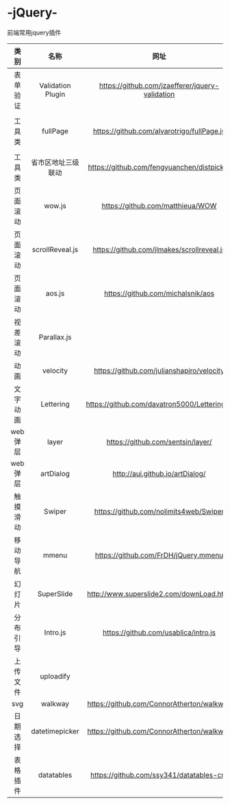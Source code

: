# -jQuery-
前端常用jquery插件

| 类别        | 名称   |  网址  | 备注|
| :--------:   | :-----:  |  :-----: |:----:  |
| 表单验证    | Validation Plugin |    https://github.com/jzaefferer/jquery-validation     |http://www.imooc.com/learn/385、http://www.runoob.com/jquery/jquery-plugin-validate.html|
| 工具类    | fullPage |    https://github.com/alvarotrigo/fullPage.js     |http://www.imooc.com/learn/514  （Fullpage入门指南）http://www.uedsc.com/fullpage-introduction.html|
| 工具类     | 省市区地址三级联动 |    https://github.com/fengyuanchen/distpicker  |http://www.htmleaf.com/jQuery/jquery-tools/201606023549.html|
| 页面滚动 | wow.js |   https://github.com/matthieua/WOW     | 
| 页面滚动 | scrollReveal.js |  https://github.com/jlmakes/scrollreveal.js | 
| 页面滚动 | aos.js |   https://github.com/michalsnik/aos    | http://www.htmleaf.com/jQuery/Layout-Interface/201606093578.html|
| 视差滚动 | Parallax.js |     | http://www.html5cn.org/article-8647-1.html|
|动画|velocity|https://github.com/julianshapiro/velocity|http://velocityjs.org/|
|文字动画|Lettering|https://github.com/davatron5000/Lettering.js|http://letteringjs.com/|
|web弹层|layer|https://github.com/sentsin/layer/|http://layer.layui.com/|
|web弹层|artDialog|http://aui.github.io/artDialog/|http://aui.github.io/artDialog/|
|触摸滑动|Swiper|https://github.com/nolimits4web/Swiper|http://www.swiper.com.cn/|
|移动导航|mmenu|https://github.com/FrDH/jQuery.mmenu|http://mmenu.frebsite.nl/|
|幻灯片|SuperSlide|http://www.superslide2.com/downLoad.html|http://www.superslide2.com/index.html|
|分布引导|Intro.js|https://github.com/usablica/intro.js|http://devework.com/intro-js.html|
|上传文件|uploadify| |http://www.uploadify.com/|
|svg|walkway|https://github.com/ConnorAtherton/walkway |https://connoratherton.com/walkway|
|日期选择|datetimepicker|https://github.com/ConnorAtherton/walkway |http://xdsoft.net/jqplugins/datetimepicker/ http://www.jq22.com/jquery-info332 |
|表格插件|datatables|https://github.com/ssy341/datatables-cn/ |http://datatables.club/|
